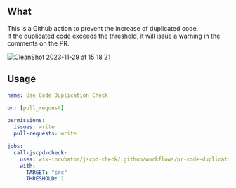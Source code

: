 ## What

This is a Github action to prevent the increase of duplicated code.   
If the duplicated code exceeds the threshold, it will issue a warning in the comments on the PR.

![CleanShot 2023-11-29 at 15 18 21](https://github.com/wix-incubator/jscpd-check/assets/24843808/16823328-ce83-44ca-a1df-7452b973ac61)


## Usage

```yml
name: Use Code Duplication Check

on: [pull_request]

permissions:
  issues: write
  pull-requests: write

jobs:
  call-jscpd-check:
    uses: wix-incubator/jscpd-check/.github/workflows/pr-code-duplication-check.yml@master
    with:
      TARGET: "src"
      THRESHOLD: 1
```
